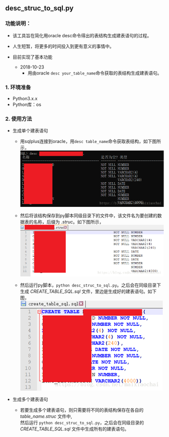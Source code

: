 ## desc_struc_to_sql.py

### 功能说明：
* 该工具旨在简化用oracle desc命令得出的表结构生成建表语句的过程。
* 人生短暂，将更多的时间投入到更有意义的事情中。

* 目前实现了基本功能    
    * 2018-10-23
        * 用由oracle ```desc your_table_name```命令获取的表结构生成建表语句。

### 1. 环境准备
* Python3.x.x
* Python库：os

### 2. 使用方法
* 生成单个建表语句
  * 用sqlplus连接到oracle，用```desc table_name```命令获取表结构，如下图所示，  
    ![desc table_name](desc_table_name.png)  
      
  * 然后将该结构保存到py脚本同级目录下的文件中，该文件名为要创建的数据表的名称，后缀为 *.struc*。如下图所示，  
    ![struc_in_file](struc_in_file.png)  
     
  * 然后运行py脚本，```python desc_struc_to_sql.py```。之后会在同级目录下生成 *CREATE_TABLE_SQL.sql* 文件，里边是生成好的建表语句。如下图，  
    ![create_sql](create_sql.png)  
    
  
* 生成多个建表语句
  * 若要生成多个建表语句，则只需要将不同的表结构保存在各自的 *table_name.struc* 文件中,  
    然后运行 ```python desc_struc_to_sql.py```，之后会在同级目录的*CREATE_TABLE_SQL.sql* 文件中生成所有的建表语句。



